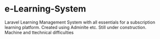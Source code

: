# e-Learning-System
Laravel Learning Management System with all essentials for a subscription learning platform. Created using Adminlte etc.
Still under construction. Machine and ttechnical difficulties
